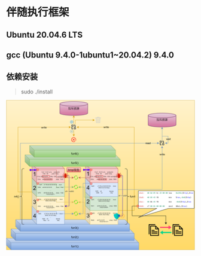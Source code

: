 # 伴随执行框架

## Ubuntu 20.04.6 LTS 
## gcc (Ubuntu 9.4.0-1ubuntu1~20.04.2) 9.4.0

## 依赖安装
>sudo ./install

![broddy](assets/image/broddy.svg)
